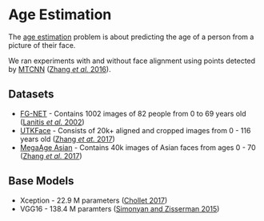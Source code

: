 # Age Estimation

The [age estimation](https://paperswithcode.com/task/age-estimation) problem is about predicting the age of a person from a picture of their face.

We ran experiments with and without face alignment using points detected by [MTCNN](https://github.com/ipazc/mtcnn) ([Zhang *et al.* 2016](https://arxiv.org/ftp/arxiv/papers/1604/1604.02878.pdf)).

## Datasets
 - [FG-NET](https://yanweifu.github.io/FG_NET_data/) - Contains 1002 images of 82 people from 0 to 69 years old ([Lanitis *et al.* 2002](https://doi.org/10.1109/34.993553))
 - [UTKFace](https://susanqq.github.io/UTKFace/) - Consists of 20k+ aligned and cropped images from 0 - 116 years old ([Zhang *et at.* 2017](https://arxiv.org/pdf/1702.08423v2.pdf))
 - [MegaAge Asian]() - Contains 40k images of Asian faces from ages 0 - 70 ([Zhang *et al.* 2017](https://arxiv.org/pdf/1708.09687v2.pdf))

 ## Base Models
  - Xception - 22.9 M parameters ([Chollet 2017](https://arxiv.org/pdf/1610.02357.pdf))
  - VGG16 - 138.4 M paramters ([Simonyan and Zisserman 2015](https://arxiv.org/pdf/1409.1556.pdf))